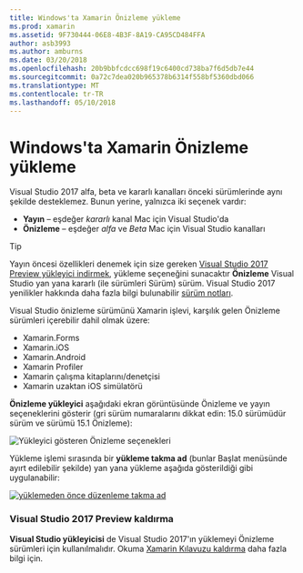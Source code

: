 ```yaml
---
title: Windows'ta Xamarin Önizleme yükleme
ms.prod: xamarin
ms.assetid: 9F730444-06E8-4B3F-8A19-CA95CD484FFA
author: asb3993
ms.author: amburns
ms.date: 03/20/2018
ms.openlocfilehash: 20b9bbfcdcc698f19c6400cd738ba7f6d5db7e44
ms.sourcegitcommit: 0a72c7dea020b965378b6314f558bf5360dbd066
ms.translationtype: MT
ms.contentlocale: tr-TR
ms.lasthandoff: 05/10/2018
---
```

# <a name="installing-xamarin-preview-on-windows"></a>Windows'ta Xamarin Önizleme yükleme

Visual Studio 2017 alfa, beta ve kararlı kanalları önceki sürümlerinde aynı şekilde desteklemez. Bunun yerine, yalnızca iki seçenek vardır:

- **Yayın** – eşdeğer _kararlı_ kanal Mac için Visual Studio'da
- **Önizleme** – eşdeğer _alfa_ ve _Beta_ Mac için Visual Studio kanalları

> [!TIP] 
> Yayın öncesi özellikleri denemek için size gereken [Visual Studio 2017 Preview yükleyici indirmek](https://www.visualstudio.com/vs/preview/), yükleme seçeneğini sunacaktır **Önizleme** Visual Studio yan yana kararlı (ile sürümleri Sürüm) sürüm. Visual Studio 2017 yenilikler hakkında daha fazla bilgi bulunabilir [sürüm notları](/visualstudio/releasenotes/vs2017-preview-relnotes).

Visual Studio önizleme sürümünü Xamarin işlevi, karşılık gelen Önizleme sürümleri içerebilir dahil olmak üzere:

- Xamarin.Forms
- Xamarin.iOS
- Xamarin.Android
- Xamarin Profiler
- Xamarin çalışma kitaplarını/denetçisi
- Xamarin uzaktan iOS simülatörü

**Önizleme yükleyici** aşağıdaki ekran görüntüsünde Önizleme ve yayın seçeneklerini gösterir (gri sürüm numaralarını dikkat edin: 15.0 sürümüdür sürüm ve sürümü 15.1 Önizleme):

![Yükleyici gösteren Önizleme seçenekleri](windows-images/vs2017-installer.jpg)

Yükleme işlemi sırasında bir **yükleme takma ad** (bunlar Başlat menüsünde ayırt edilebilir şekilde) yan yana yükleme aşağıda gösterildiği gibi uygulanabilir:

[![yüklemeden önce düzenleme takma ad](windows-images/vs2017-nickname-sml.png "yüklemeden önce düzenleme takma adı")](windows-images/vs2017-nickname.png#lightbox)

### <a name="uninstalling-visual-studio-2017-preview"></a>Visual Studio 2017 Preview kaldırma

**Visual Studio yükleyicisi** de Visual Studio 2017'ın yüklemeyi Önizleme sürümleri için kullanılmalıdır. Okuma [Xamarin Kılavuzu kaldırma](uninstalling-xamarin.md#uninstallvs2017) daha fazla bilgi için.
